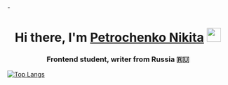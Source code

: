 -<h1 align="center">Hi there, I'm <a href="https://daniilshat.ru/" target="_blank">Petrochenko Nikita</a> 
<img src="https://github.com/blackcater/blackcater/raw/main/images/Hi.gif" height="32"/></h1>
<h3 align="center">Frontend student, writer from Russia 🇷🇺</h3>


[![Top Langs](https://github-readme-stats.vercel.app/api/top-langs/?username=Petrochenk0)](https://github.com/Petrochenk0)
